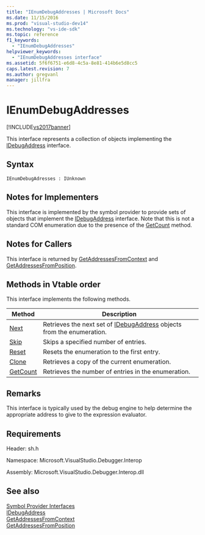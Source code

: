 ```yaml
---
title: "IEnumDebugAddresses | Microsoft Docs"
ms.date: 11/15/2016
ms.prod: "visual-studio-dev14"
ms.technology: "vs-ide-sdk"
ms.topic: reference
f1_keywords: 
  - "IEnumDebugAddresses"
helpviewer_keywords: 
  - "IEnumDebugAddresses interface"
ms.assetid: 5f6f6751-e6d8-4c5a-8e81-414b6e5d8cc5
caps.latest.revision: 7
ms.author: gregvanl
manager: jillfra
---
```

# IEnumDebugAddresses
[!INCLUDE[vs2017banner](../../../includes/vs2017banner.md)]

This interface represents a collection of objects implementing the [IDebugAddress](../../../extensibility/debugger/reference/idebugaddress.md) interface.  
  
## Syntax  
  
```  
IEnumDebugAdresses : IUnknown  
```  
  
## Notes for Implementers  
 This interface is implemented by the symbol provider to provide sets of objects that implement the [IDebugAddress](../../../extensibility/debugger/reference/idebugaddress.md) interface. Note that this is not a standard COM enumeration due to the presence of the [GetCount](../../../extensibility/debugger/reference/ienumdebugaddresses-getcount.md) method.  
  
## Notes for Callers  
 This interface is returned by [GetAddressesFromContext](../../../extensibility/debugger/reference/idebugsymbolprovider-getaddressesfromcontext.md) and [GetAddressesFromPosition](../../../extensibility/debugger/reference/idebugsymbolprovider-getaddressesfromposition.md).  
  
## Methods in Vtable order  
 This interface implements the following methods.  
  
|Method|Description|  
|------------|-----------------|  
|[Next](../../../extensibility/debugger/reference/ienumdebugaddresses-next.md)|Retrieves the next set of [IDebugAddress](../../../extensibility/debugger/reference/idebugaddress.md) objects from the enumeration.|  
|[Skip](../../../extensibility/debugger/reference/ienumdebugaddresses-skip.md)|Skips a specified number of entries.|  
|[Reset](../../../extensibility/debugger/reference/ienumdebugaddresses-reset.md)|Resets the enumeration to the first entry.|  
|[Clone](../../../extensibility/debugger/reference/ienumdebugaddresses-clone.md)|Retrieves a copy of the current enumeration.|  
|[GetCount](../../../extensibility/debugger/reference/ienumdebugaddresses-getcount.md)|Retrieves the number of entries in the enumeration.|  
  
## Remarks  
 This interface is typically used by the debug engine to help determine the appropriate address to give to the expression evaluator.  
  
## Requirements  
 Header: sh.h  
  
 Namespace: Microsoft.VisualStudio.Debugger.Interop  
  
 Assembly: Microsoft.VisualStudio.Debugger.Interop.dll  
  
## See also  
 [Symbol Provider Interfaces](../../../extensibility/debugger/reference/symbol-provider-interfaces.md)   
 [IDebugAddress](../../../extensibility/debugger/reference/idebugaddress.md)   
 [GetAddressesFromContext](../../../extensibility/debugger/reference/idebugsymbolprovider-getaddressesfromcontext.md)   
 [GetAddressesFromPosition](../../../extensibility/debugger/reference/idebugsymbolprovider-getaddressesfromposition.md)
